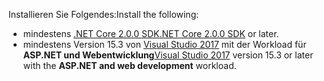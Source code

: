 <span data-ttu-id="320fb-101">Installieren Sie Folgendes:</span><span class="sxs-lookup"><span data-stu-id="320fb-101">Install the following:</span></span>

* <span data-ttu-id="320fb-102">mindestens [.NET Core 2.0.0 SDK](https://www.microsoft.com/net/core)</span><span class="sxs-lookup"><span data-stu-id="320fb-102">[.NET Core 2.0.0 SDK](https://www.microsoft.com/net/core) or later.</span></span>
* <span data-ttu-id="320fb-103">mindestens Version 15.3 von [Visual Studio 2017](https://www.visualstudio.com/downloads/) mit der Workload für **ASP.NET und Webentwicklung**</span><span class="sxs-lookup"><span data-stu-id="320fb-103">[Visual Studio 2017](https://www.visualstudio.com/downloads/) version 15.3 or later with the **ASP.NET and web development** workload.</span></span>
